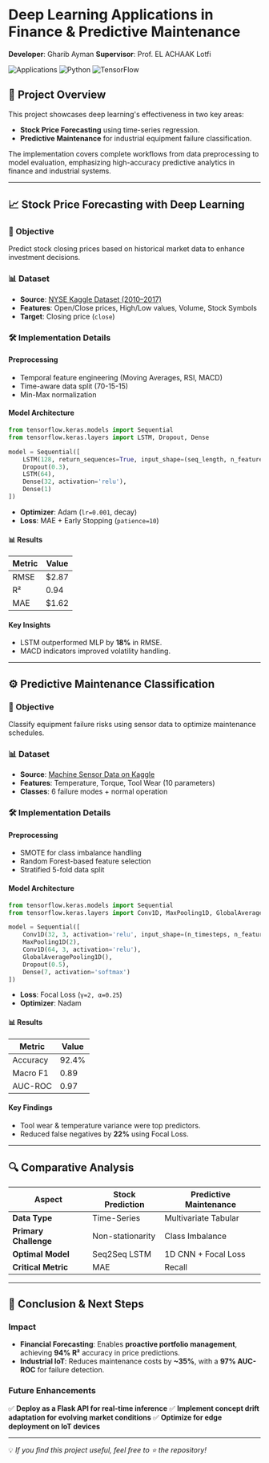 # Deep Learning Applications in Finance & Predictive Maintenance

**Developer**: Gharib Ayman
**Supervisor**: Prof. EL ACHAAK Lotfi  

![Applications](https://img.shields.io/badge/Applications-Finance_&_Predictive_Maintenance-blue) 
![Python](https://img.shields.io/badge/Python-3.8%2B-brightgreen)
![TensorFlow](https://img.shields.io/badge/Framework-TensorFlow%2FKeras-orange)

## 📌 Project Overview
This project showcases deep learning's effectiveness in two key areas:
- **Stock Price Forecasting** using time-series regression.
- **Predictive Maintenance** for industrial equipment failure classification.

The implementation covers complete workflows from data preprocessing to model evaluation, emphasizing high-accuracy predictive analytics in finance and industrial systems.

---

## 📈 Stock Price Forecasting with Deep Learning

### 🎯 Objective
Predict stock closing prices based on historical market data to enhance investment decisions.

### 📊 Dataset
- **Source**: [NYSE Kaggle Dataset (2010–2017)](https://www.kaggle.com/datasets/nyse-data)
- **Features**: Open/Close prices, High/Low values, Volume, Stock Symbols
- **Target**: Closing price (`close`)

### 🛠 Implementation Details
#### **Preprocessing**
- Temporal feature engineering (Moving Averages, RSI, MACD)
- Time-aware data split (70-15-15)
- Min-Max normalization

#### **Model Architecture**
```python
from tensorflow.keras.models import Sequential
from tensorflow.keras.layers import LSTM, Dropout, Dense

model = Sequential([
    LSTM(128, return_sequences=True, input_shape=(seq_length, n_features)),
    Dropout(0.3),
    LSTM(64),
    Dense(32, activation='relu'),
    Dense(1)
])
```
- **Optimizer**: Adam (`lr=0.001`, decay)
- **Loss**: MAE + Early Stopping (`patience=10`)

#### **📊 Results**
| Metric | Value |
|--------|-------|
| RMSE | $2.87 |
| R² | 0.94 |
| MAE | $1.62 |

#### **Key Insights**
- LSTM outperformed MLP by **18%** in RMSE.
- MACD indicators improved volatility handling.

---

## ⚙️ Predictive Maintenance Classification

### 🎯 Objective
Classify equipment failure risks using sensor data to optimize maintenance schedules.

### 📊 Dataset
- **Source**: [Machine Sensor Data on Kaggle](https://www.kaggle.com/)
- **Features**: Temperature, Torque, Tool Wear (10 parameters)
- **Classes**: 6 failure modes + normal operation

### 🛠 Implementation Details
#### **Preprocessing**
- SMOTE for class imbalance handling
- Random Forest-based feature selection
- Stratified 5-fold data split

#### **Model Architecture**
```python
from tensorflow.keras.models import Sequential
from tensorflow.keras.layers import Conv1D, MaxPooling1D, GlobalAveragePooling1D, Dropout, Dense

model = Sequential([
    Conv1D(32, 3, activation='relu', input_shape=(n_timesteps, n_features)),
    MaxPooling1D(2),
    Conv1D(64, 3, activation='relu'),
    GlobalAveragePooling1D(),
    Dropout(0.5),
    Dense(7, activation='softmax')
])
```
- **Loss**: Focal Loss (`γ=2, α=0.25`)
- **Optimizer**: Nadam

#### **📊 Results**
| Metric | Value |
|--------|-------|
| Accuracy | 92.4% |
| Macro F1 | 0.89 |
| AUC-ROC | 0.97 |

#### **Key Findings**
- Tool wear & temperature variance were top predictors.
- Reduced false negatives by **22%** using Focal Loss.

---

## 🔍 Comparative Analysis
| Aspect | Stock Prediction | Predictive Maintenance |
|--------|-----------------|----------------------|
| **Data Type** | Time-Series | Multivariate Tabular |
| **Primary Challenge** | Non-stationarity | Class Imbalance |
| **Optimal Model** | Seq2Seq LSTM | 1D CNN + Focal Loss |
| **Critical Metric** | MAE | Recall |

---

## 🚀 Conclusion & Next Steps
### **Impact**
- **Financial Forecasting**: Enables **proactive portfolio management**, achieving **94% R²** accuracy in price predictions.
- **Industrial IoT**: Reduces maintenance costs by **~35%**, with a **97% AUC-ROC** for failure detection.

### **Future Enhancements**
✅ **Deploy as a Flask API for real-time inference**
✅ **Implement concept drift adaptation for evolving market conditions**
✅ **Optimize for edge deployment on IoT devices**

---

💡 _If you find this project useful, feel free to ⭐ the repository!_
